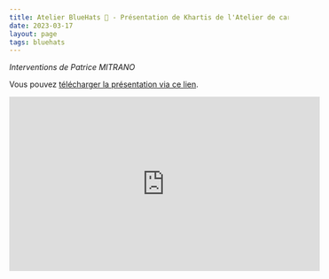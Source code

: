 ```yaml
---
title: Atelier BlueHats 🧢 - Présentation de Khartis de l'Atelier de cartographie de Sciences Po
date: 2023-03-17
layout: page
tags: bluehats
---
```


*Interventions de Patrice MITRANO*

Vous pouvez [télécharger la présentation via ce lien](https://apps.codegouv.fr/nextcloud/s/WEazQCMtax3aNpp).

<iframe title="17/03/2023 - Atelier BlueHats - présentation de Khartis (atelier de cartographie de Sciences Po)" src="https://tube.numerique.gouv.fr/videos/embed/67c17887-e3d7-4c19-b2ab-533424d9af82" allowfullscreen="" sandbox="allow-same-origin allow-scripts allow-popups" width="560" height="315" frameborder="0"></iframe>

